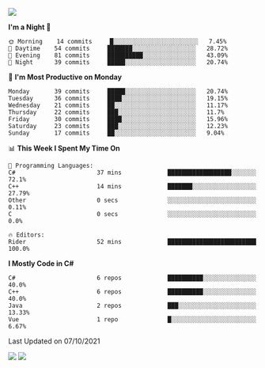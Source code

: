 ![](https://komarev.com/ghpvc/?username=lilpidgey&color=red)
<!--START_SECTION:waka-->
**I'm a Night 🦉** 

```text
🌞 Morning    14 commits     █░░░░░░░░░░░░░░░░░░░░░░░░   7.45% 
🌆 Daytime    54 commits     ███████░░░░░░░░░░░░░░░░░░   28.72% 
🌃 Evening    81 commits     ██████████░░░░░░░░░░░░░░░   43.09% 
🌙 Night      39 commits     █████░░░░░░░░░░░░░░░░░░░░   20.74%

```
📅 **I'm Most Productive on Monday** 

```text
Monday       39 commits     █████░░░░░░░░░░░░░░░░░░░░   20.74% 
Tuesday      36 commits     ████░░░░░░░░░░░░░░░░░░░░░   19.15% 
Wednesday    21 commits     ██░░░░░░░░░░░░░░░░░░░░░░░   11.17% 
Thursday     22 commits     ███░░░░░░░░░░░░░░░░░░░░░░   11.7% 
Friday       30 commits     ████░░░░░░░░░░░░░░░░░░░░░   15.96% 
Saturday     23 commits     ███░░░░░░░░░░░░░░░░░░░░░░   12.23% 
Sunday       17 commits     ██░░░░░░░░░░░░░░░░░░░░░░░   9.04%

```


📊 **This Week I Spent My Time On** 

```text
💬 Programming Languages: 
C#                       37 mins             ██████████████████░░░░░░░   72.1% 
C++                      14 mins             ███████░░░░░░░░░░░░░░░░░░   27.79% 
Other                    0 secs              ░░░░░░░░░░░░░░░░░░░░░░░░░   0.11% 
C                        0 secs              ░░░░░░░░░░░░░░░░░░░░░░░░░   0.0%

🔥 Editors: 
Rider                    52 mins             █████████████████████████   100.0%

```

**I Mostly Code in C#** 

```text
C#                       6 repos             ██████████░░░░░░░░░░░░░░░   40.0% 
C++                      6 repos             ██████████░░░░░░░░░░░░░░░   40.0% 
Java                     2 repos             ███░░░░░░░░░░░░░░░░░░░░░░   13.33% 
Vue                      1 repo              █░░░░░░░░░░░░░░░░░░░░░░░░   6.67%

```



 Last Updated on 07/10/2021
<!--END_SECTION:waka-->
![](https://hit.yhype.me/github/profile?user_id=42968544)
![](https://komarev.com/ghpvc/?lilpidgey)
